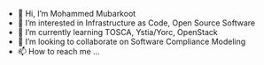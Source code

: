 - 👋 Hi, I’m Mohammed Mubarkoot
- 👀 I’m interested in Infrastructure as Code, Open Source Software
- 🌱 I’m currently learning TOSCA, Ystia/Yorc, OpenStack
- 💞️ I’m looking to collaborate on Software Compliance Modeling
- 📫 How to reach me ...

<!---
mubarkoot/mubarkoot is a ✨ special ✨ repository because its `README.md` (this file) appears on your GitHub profile.
You can click the Preview link to take a look at your changes.
--->
